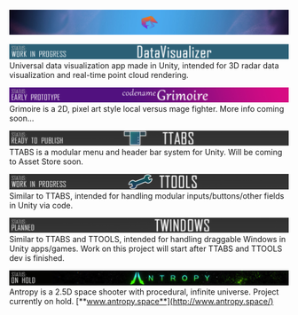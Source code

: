 ![Shrimp horizontal background](/BG.jpg?raw=true)

![DV](/DV.jpg?raw=true)
Universal data visualization app made in Unity, intended for 3D radar data visualization and real-time point cloud rendering.

![Grimoire](/Grimoire.jpg?raw=true)
Grimoire is a 2D, pixel art style local versus mage fighter. More info coming soon...

![TTABS](/TTABS.jpg?raw=true)
TTABS is a modular menu and header bar system for Unity. Will be coming to Asset Store soon.

![TTOOLS](/TTOOLS.jpg?raw=true)
Similar to TTABS, intended for handling modular inputs/buttons/other fields in Unity via code.

![TTWINDOWS](/TWINDOWS.jpg?raw=true)
Similar to TTABS and TTOOLS, intended for handling draggable Windows in Unity apps/games. Work on this project will start after TTABS and TTOOLS dev is finished.

![Antropy panel](/ANTROPY.jpg?raw=true)
Antropy is a 2.5D space shooter with procedural, infinite universe. Project currently on hold. [**www.antropy.space**](http://www.antropy.space/)



